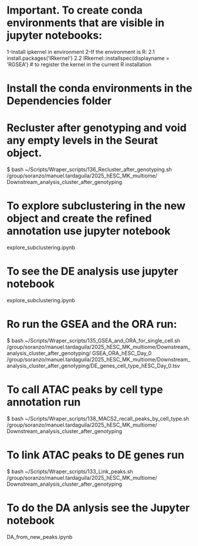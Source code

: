 # Important. To create conda environments that are visible in jupyter notebooks:

1-Install ipkernel in environment
2-If the environment is R:
     2.1 install.packages('IRkernel')
     2.2 IRkernel::installspec(displayname = 'RGSEA')  # to register the kernel in the current R installation

# Install the conda environments in the Dependencies folder

# Recluster after genotyping and void any empty levels in the Seurat object.

$ bash ~/Scripts/Wraper_scripts/136_Recluster_after_genotyping.sh /group/soranzo/manuel.tardaguila/2025_hESC_MK_multiome/ Downstream_analysis_cluster_after_genotyping

# To explore subclustering in the new object and create the refined annotation use jupyter notebook

explore_subclustering.ipynb

# To see the DE analysis use jupyter notebook

explore_subclustering.ipynb

# Ro run the GSEA and the ORA run:

$ bash ~/Scripts/Wraper_scripts/135_GSEA_and_ORA_for_single_cell.sh /group/soranzo/manuel.tardaguila/2025_hESC_MK_multiome/Downstream_analysis_cluster_after_genotyping/ GSEA_ORA_hESC_Day_0 /group/soranzo/manuel.tardaguila/2025_hESC_MK_multiome/Downstream_analysis_cluster_after_genotyping/DE_genes_cell_type_hESC_Day_0.tsv

# To call ATAC peaks by cell type annotation run

$ bash ~/Scripts/Wraper_scripts/138_MACS2_recall_peaks_by_cell_type.sh /group/soranzo/manuel.tardaguila/2025_hESC_MK_multiome/ Downstream_analysis_cluster_after_genotyping

# To link ATAC peaks to DE genes run

$ bash ~/Scripts/Wraper_scripts/133_Link_peaks.sh /group/soranzo/manuel.tardaguila/2025_hESC_MK_multiome/ Downstream_analysis_cluster_after_genotyping

# To do the DA anlysis see the Jupyter notebook

DA_from_new_peaks.ipynb